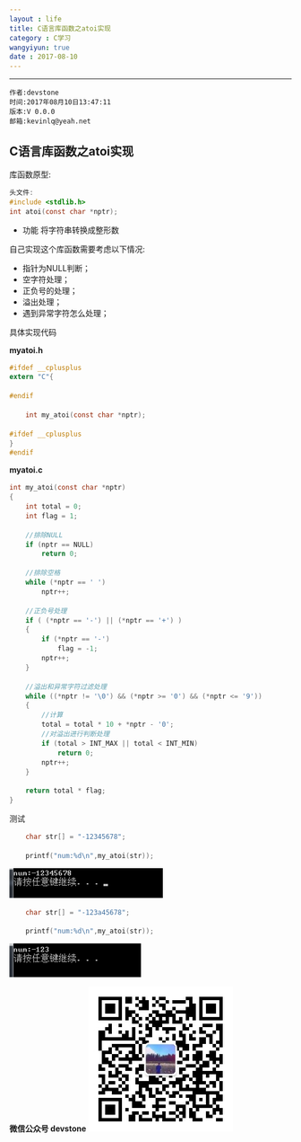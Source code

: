 ```yaml
---
layout : life
title: C语言库函数之atoi实现
category : C学习
wangyiyun: true
date : 2017-08-10
---
```


******

    作者:devstone
    时间:2017年08月10日13:47:11
    版本:V 0.0.0
    邮箱:kevinlq@yeah.net

<!-- more -->


## C语言库函数之atoi实现

库函数原型:

```C
头文件:
#include <stdlib.h>
int atoi(const char *nptr);
```

- 功能
将字符串转换成整形数

自己实现这个库函数需要考虑以下情况:
- 指针为NULL判断；
- 空字符处理；
- 正负号的处理；
- 溢出处理；
- 遇到异常字符怎么处理；

具体实现代码

**myatoi.h**
```C
#ifdef __cplusplus
extern "C"{

#endif

	int my_atoi(const char *nptr);

#ifdef __cplusplus
}
#endif

```

**myatoi.c**
```C
int my_atoi(const char *nptr)
{
	int total = 0;
	int flag = 1;

	//排除NULL
	if (nptr == NULL)
		return 0;

	//排除空格
	while (*nptr == ' ')
		nptr++;

	//正负号处理
	if ( (*nptr == '-') || (*nptr == '+') )
	{
		if (*nptr == '-')
			flag = -1;
		nptr++;
	}

	//溢出和异常字符过滤处理
	while ((*nptr != '\0') && (*nptr >= '0') && (*nptr <= '9'))
	{
		//计算
		total = total * 10 + *nptr - '0';
		//对溢出进行判断处理
		if (total > INT_MAX || total < INT_MIN)
			return 0;
		nptr++;
	}

	return total * flag;
}
```

测试

```C
	char str[] = "-12345678";

	printf("num:%d\n",my_atoi(str));
```

![](/res/img/blog/C学习/myatoi.png)

```C
	char str[] = "-123a45678";

	printf("num:%d\n",my_atoi(str));
```
![](/res/img/blog/C学习/myatoi2.png)


**微信公众号 devstone**
![](/res/img/blog/qrcode_for_devstone.jpg)
